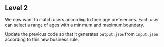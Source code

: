 ## Level 2

We now want to match users according to their age preferences. Each user can select a range of ages with a minimum and maximum boundary.

Update the previous code so that it generates `output.json` from `input.json` according to this new business rule.